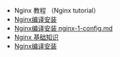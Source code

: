 +   Nginx 教程 （Nginx tutorial） 
+   [Nginx编译安装](/Nginx/nginx-install.md)
+   [Nginx编译安装 nginx-1-config.md](/Nginx/nginx-1-config.md)
+   [Nginx 基础知识](/Nginx/nginx-basic.md)
+   [Nginx编译安装](/Nginx/nginx-install.md)

